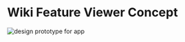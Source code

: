 # Wiki Feature Viewer Concept

![design prototype for app](https://dzwonsemrish7.cloudfront.net/items/39242L0n3n000Q1S0V1O/Screen%20Recording%202018-05-29%20at%2011.56%20PM.gif)
